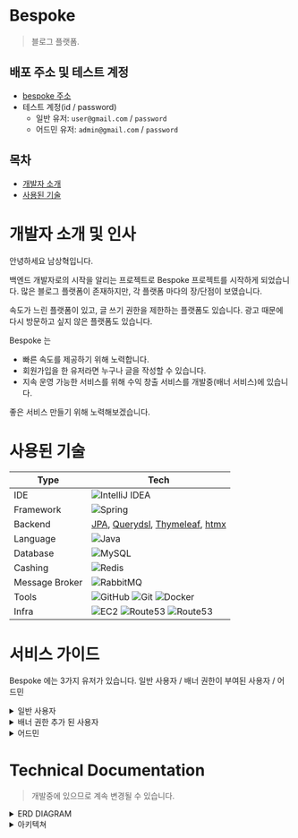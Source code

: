 # Bespoke
> 블로그 플랫폼.

## 배포 주소 및 테스트 계정
- [bespoke 주소](https://beta-bespoke.all-in-one.world/)
- 테스트 계정(id / password)
  - 일반 유저: `user@gmail.com` / `password`
  - 어드민 유저: `admin@gmail.com` / `password`

## 목차
- [개발자 소개](#개발자-소개-및-인사)
- [사용된 기술](#사용된-기술)

# 개발자 소개 및 인사
안녕하세요 남상혁입니다.

백엔드 개발자로의 시작을 알리는 프로젝트로 Bespoke 프로젝트를 시작하게 되었습니다.
많은 블로그 플랫폼이 존재하지만, 각 플랫폼 마다의 장/단점이 보였습니다.

속도가 느린 플랫폼이 있고, 글 쓰기 권한을 제한하는 플랫폼도 있습니다. 광고 때문에 다시 방문하고 싶지 않은 플랫폼도 있습니다.

Bespoke 는
- 빠른 속도를 제공하기 위해 노력합니다.
- 회원가입을 한 유저라면 누구나 글을 작성할 수 있습니다.
- 지속 운영 가능한 서비스를 위해 수익 창출 서비스를 개발중(배너 서비스)에 있습니다.

좋은 서비스 만들기 위해 노력해보겠습니다.

# 사용된 기술

| Type           | Tech                                                                                                                                                                                                                                                                                                                                                                                                                                            | 
|----------------|-------------------------------------------------------------------------------------------------------------------------------------------------------------------------------------------------------------------------------------------------------------------------------------------------------------------------------------------------------------------------------------------------------------------------------------------------|
| IDE            | ![IntelliJ IDEA](https://img.shields.io/badge/IntelliJIDEA-000000.svg?style=for-the-badge&logo=intellij-idea&logoColor=white)                                                                                                                                                                                                                                                                                                                   |
| Framework     | ![Spring](https://img.shields.io/badge/SpringBoot_3.3.0-%236DB33F.svg?style=for-the-badge&logo=spring&logoColor=white)                                                                                                                                                                                                                                                                                                                          |
| Backend        | [JPA](https://docs.spring.io/spring-data/jpa/reference/index.html), [Querydsl](http://querydsl.com/), [Thymeleaf](https://www.thymeleaf.org/), [htmx](https://htmx.org/)
| Language       | ![Java](https://img.shields.io/badge/java_JDK17-%23ED8B00.svg?style=for-the-badge&logo=openjdk&logoColor=white)                                                                                                                                                                                                                                                                                                                                 |
| Database       | ![MySQL](https://img.shields.io/badge/mysql_8.0.28-4479A1.svg?style=for-the-badge&logo=mysql&logoColor=white)                                                                                                                                                                                                                                                                                                                                   |
| Cashing        | ![Redis](https://img.shields.io/badge/redis_7.2.5-FF4438?style=for-the-badge&logo=redis&logoColor=white)                                                                                                                                                                                                                                                                                                                                        |
| Message Broker | ![RabbitMQ](https://img.shields.io/badge/Rabbitmq-FF6600?style=for-the-badge&logo=rabbitmq&logoColor=white)                                                                                                                                                                                                                                                                                                                                     |
| Tools          | ![GitHub](https://img.shields.io/badge/github-%23121011.svg?style=for-the-badge&logo=github&logoColor=white) ![Git](https://img.shields.io/badge/git-%23F05033.svg?style=for-the-badge&logo=git&logoColor=white) ![Docker](https://img.shields.io/badge/docker_6.0.16-%230db7ed.svg?style=for-the-badge&logo=docker&logoColor=white)                                                                                                            |
| Infra          | ![EC2](https://img.shields.io/badge/EC2-FF9900?style=for-the-badge&logo=amazonec2&logoColor=white) ![Route53](https://img.shields.io/badge/Route53-8C4FFF?style=for-the-badge&logo=amazonroute53&logoColor=white) ![Route53](https://img.shields.io/badge/nginx-009639?style=for-the-badge&logo=nginx&logoColor=white)                                                                                                                          |

# 서비스 가이드
Bespoke 에는 3가지 유저가 있습니다. 일반 사용자 / 배너 권한이 부여된 사용자 / 어드민

<details>
모든 일반 유저는 본인의 블로그홈 을 갖게 됩니다.
일반 유저는 <b>카테고리</b>를 생성합니다. 이후 생성하는 게시글에 해당 카테고리를 부여합니다. 카테고리가 부여된 게시글은 <b>게시</b>될 수 있습니다.

아래는 유저의 블로그 페이지 url 규칙 및 해당 페이지에서 액션

1. <code>/blog/{nickname}</code>: 유저의 블로그홈
2. <code>/blog/{nickname}/category/{categoryName}</code>: 유저의 카테고리 페이지.
3. <code>/blog/manage/{entity}</code>: 블로그 관리 페이지
   1. `/blog/manage/profile`: 프로필을 수정
   2. `/blog/manage/posts`: 게시글 관리 / 생성
   3. `/blog/manage/categories`: 카테고리 관리 / 생성
   4. `/blog/manage/banners`: 배너 관리 / 생성. 배너생성 권한이 있어야함. 없는 경우 해당 페이지에서 요청할 수 있음
<summary>
일반 사용자
</summary>
</details>

<details>
배너 권한이 추가 된 사용자는 배너관리 페이지에 접근 시 테이블 과 배너 생성 버튼을 볼 수 있습니다.

배너는 아래의 과정을 통해 게시할 수 있습니다.
1. 배너를 생성한다.
2. 생성 된 배너를 이용해 날짜를 지정해서 게시 요청을 한다.
3. `어드민` 은 게시요청을 어드민 페이지에서 확인 후 `승인` 또는 `거절` 을 한다. `거절`을 할 땐 사유를 작성한다.
4. 유저는 게시가 승인 된 요청이 있을 시 `결제`를 진행한다.
5. 결제가 완료 되면 `스케줄러`에 의해 게시 날짜에 맞춰 자동으로 배너가 게시됩니다.
<summary>
배너 권한 추가 된 사용자
</summary>
</details>
<details>
<code>/admin</code> 페이지에 접근 할 수 있습니다.
User / Post / Banner / Token 을 관리할 수 있습니다. 각 엔터티는 검색 필터와 테이블이 존재합니다.
<summary>
어드민
</summary>
</details>


# Technical Documentation
> 개발중에 있으므로 계속 변경될 수 있습니다.

<details>
![ERD](https://github.com/user-attachments/assets/6528b1a9-b8e6-446b-ac42-59fabe53a8ca)
<summary>
ERD DIAGRAM
</summary>
</details>
<details>
![bespoke architecture](https://github.com/user-attachments/assets/40c98391-5192-4922-a256-e411ad77d30d)
<summary>
아키텍쳐
</summary>
</details>



